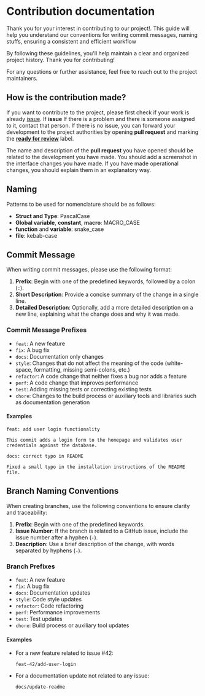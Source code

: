 # Contribution documentation
Thank you for your interest in contributing to our project!.
This guide will help you understand our conventions for 
writing commit messages, naming stuffs, ensuring a consistent and efficient workflow

By following these guidelines, you'll help maintain a clear and organized project history. Thank you for contributing!

For any questions or further assistance, feel free to reach out to the project maintainers.

## How is the contribution made?
 If you want to contribute to the project, please first check if your work is already
 [issue](https://github.com/saracalihan/ctack/issues "click to view issues").
 If **issue** If there is a problem and there is someone assigned to it,
 contact that person. If there is no issue, you can forward your development
 to the project authorities by opening **pull request** and marking the **[ready for review](https://github.com/saracalihan/ctack/labels)** label.

The name and description of the **pull request** you have opened should be related to
the development you have made. You should add a screenshot in the interface changes
you have made. If you have made operational changes, you should explain them in an
explanatory way.

## Naming

Patterns to be used for nomenclature should be as follows:
* **Struct and Type**: PascalCase
* **Global variable**, **constant**, **macro**: MACRO_CASE
* **function** and **variable**: snake_case
* **file**: kebab-case

## Commit Message

When writing commit messages, please use the following format:

1. **Prefix**: Begin with one of the predefined keywords, followed by a colon (`:`).
2. **Short Description**: Provide a concise summary of the change in a single line.
3. **Detailed Description**: Optionally, add a more detailed description on a new line, explaining what the change does and why it was made.

### Commit Message Prefixes

- `feat`: A new feature
- `fix`: A bug fix
- `docs`: Documentation only changes
- `style`: Changes that do not affect the meaning of the code (white-space, formatting, missing semi-colons, etc.)
- `refactor`: A code change that neither fixes a bug nor adds a feature
- `perf`: A code change that improves performance
- `test`: Adding missing tests or correcting existing tests
- `chore`: Changes to the build process or auxiliary tools and libraries such as documentation generation

#### Examples

```
feat: add user login functionality

This commit adds a login form to the homepage and validates user credentials against the database.
```

```
docs: correct typo in README

Fixed a small typo in the installation instructions of the README file.
```

## Branch Naming Conventions

When creating branches, use the following conventions to ensure clarity and traceability:

1. **Prefix**: Begin with one of the predefined keywords.
2. **Issue Number**: If the branch is related to a GitHub issue, include the issue number after a hyphen (`-`).
3. **Description**: Use a brief description of the change, with words separated by hyphens (`-`).

### Branch Prefixes

- `feat`: A new feature
- `fix`: A bug fix
- `docs`: Documentation updates
- `style`: Code style updates
- `refactor`: Code refactoring
- `perf`: Performance improvements
- `test`: Test updates
- `chore`: Build process or auxiliary tool updates

#### Examples

- For a new feature related to issue #42:
  ```
  feat-42/add-user-login
  ```

- For a documentation update not related to any issue:
  ```
  docs/update-readme
  ```
